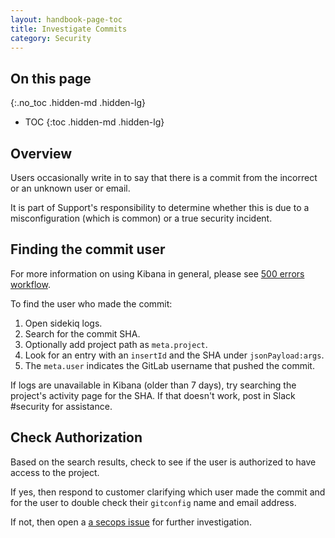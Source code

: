 ```yaml
---
layout: handbook-page-toc
title: Investigate Commits
category: Security
---
```


## On this page
{:.no_toc .hidden-md .hidden-lg}

- TOC
{:toc .hidden-md .hidden-lg}

## Overview

Users occasionally write in to say that there is a commit from the incorrect or an unknown user or email.

It is part of Support's responsibility to determine whether this is due to a misconfiguration (which is common) or a true security incident.

## Finding the commit user

For more information on using Kibana in general, please see [500 errors workflow](500_errors.html).

To find the user who made the commit:

1. Open sidekiq logs.
1. Search for the commit SHA.
1. Optionally add project path as `meta.project`.
1. Look for an entry with an `insertId` and the SHA under `jsonPayload:args`.
1. The `meta.user` indicates the GitLab username that pushed the commit.

If logs are unavailable in Kibana (older than 7 days), try searching the project's activity page for the SHA. If that doesn't work, post in Slack #security for assistance.

## Check Authorization

Based on the search results, check to see if the user is authorized to have access to the project.

If yes, then respond to customer clarifying which user made the commit and for the user to double check their `gitconfig` name and email address.

If not, then open a [a secops issue](https://gitlab.com/gitlab-com/gl-security/secops/operations/-/issues) for further investigation.

